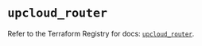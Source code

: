 # `upcloud_router`

Refer to the Terraform Registry for docs: [`upcloud_router`](https://registry.terraform.io/providers/upcloudltd/upcloud/5.1.0/docs/resources/router).
